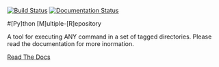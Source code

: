 [![Build Status](https://travis-ci.org/kpurdon/pymr.svg?branch=master)](https://travis-ci.org/kpurdon/pymr)
[![Documentation Status](https://readthedocs.org/projects/pymr/badge/?version=latest)](https://readthedocs.org/projects/pymr/?badge=latest)


#[Py]thon [M]ultiple-[R]epository

A tool for executing ANY command in a set of tagged directories. Please read the documentation for more inormation.

[Read The Docs](http://pymr.readthedocs.org/en/latest/)
